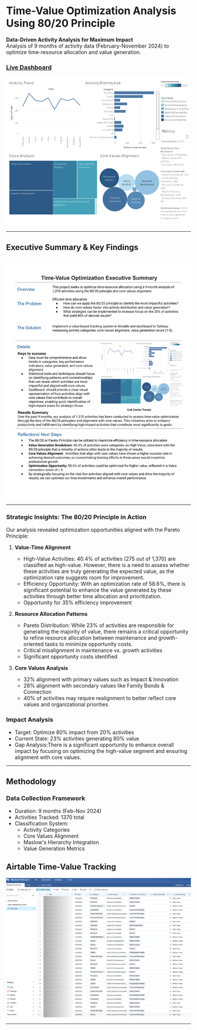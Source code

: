 # Time-Value Optimization Analysis Using 80/20 Principle

**Data-Driven Activity Analysis for Maximum Impact**  
Analysis of 9 months of activity data (February-November 2024) to optimize time-resource allocation and value generation.

### [Live Dashboard](https://public.tableau.com/app/profile/melissa.slawsky1925/viz/Time-ValueOptimizationDashboard/Dashboard)

![Dashboard Overview](time-value-optimization-dashboard.png)

---

## Executive Summary & Key Findings

![Executive Summary](time-value-executive-summary.png)

---

### Strategic Insights: The 80/20 Principle in Action

Our analysis revealed optimization opportunities aligned with the Pareto Principle:
1. **Value-Time Alignment**
   - High-Value Activities: 40.4% of activities (275 out of 1,370) are classified as high-value. However, there is a need to assess whether these activities are truly generating the expected value, as the optimization rate suggests room for improvement.
   - Efficiency Opportunity: With an optimization rate of 58.6%, there is significant potential to enhance the value generated by these activities through better time allocation and prioritization.
   - Opportunity for 35% efficiency improvement

2. **Resource Allocation Patterns**
   - Pareto Distribution: While 23% of activities are responsible for generating the majority of value, there remains a critical opportunity to refine resource allocation between maintenance and growth-oriented tasks to minimize opportunity costs.
   - Critical misalignment in maintenance vs. growth activities
   - Significant opportunity costs identified

3. **Core Values Analysis**
   - 32% alignment with primary values such as Impact & Innovation
   - 28% alignment with secondary values like Family Bonds & Connection
   - 40% of activities may require realignment to better reflect core values and organizational priorities

### Impact Analysis
- Target: Optimize 80% impact from 20% activities
- Current State: 23% activities generating 80% value
- Gap Analysis:There is a significant opportunity to enhance overall impact by focusing on optimizing the high-value segment and ensuring alignment with core values.

---

## Methodology

### Data Collection Framework
- Duration: 9 months (Feb-Nov 2024)
- Activities Tracked: 1370 total
- Classification System:
  - Activity Categories
  - Core Values Alignment
  - Maslow's Hierarchy Integration
  - Value Generation Metrics
 
## Airtable Time-Value Tracking
 
  ![Airtable Time-Value Tracking](time-value-airtable.png)
 
---
